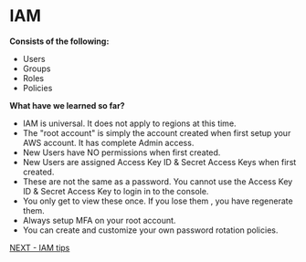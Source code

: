 # IAM  

**Consists of the following:**
* Users
* Groups
* Roles
* Policies

**What have we learned so far?**

* IAM is universal. It does not apply to regions at this time.
* The "root account" is simply the account created when first setup your AWS account. It has complete Admin access.  
* New Users have NO permissions when first created.  
* New Users are assigned Access Key ID & Secret Access Keys when first created.  
* These are not the same as a password. You cannot use the Access Key ID & Secret Access Key to login in to the console.  
* You only get to view these once. If you lose them , you have regenerate them.  
* Always setup MFA on your root account.  
* You can create and customize your own password rotation policies.

[NEXT - IAM tips](tips.md)  
